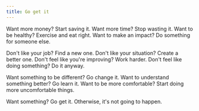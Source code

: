 ```yaml
---
title: Go get it
---
```


Want more money? Start saving it. Want more time? Stop wasting it. Want to be healthy? Exercise and eat right. Want to make an impact? Do something for someone else.

Don't like your job? Find a new one. Don't like your situation? Create a better one. Don't feel like you're improving? Work harder. Don't feel like doing something? Do it anyway.

Want something to be different? Go change it. Want to understand something better? Go learn it. Want to be more comfortable? Start doing more uncomfortable things.

Want something? Go get it. Otherwise, it's not going to happen.
